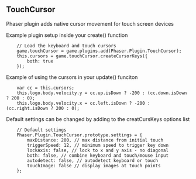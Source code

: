 ## TouchCursor

Phaser plugin adds native cursor movement for touch screen devices

Example plugin setup inside your create() function

        // Load the keyboard and touch cursors
        game.touchCursor = game.plugins.add(Phaser.Plugin.TouchCursor);
        this.cursors = game.touchCursor.createCursorKeys({
            both: true
        });

Example of using the cursors in your update() funciton

        var cc = this.cursors;
        this.logo.body.velocity.y = cc.up.isDown ? -200 : (cc.down.isDown ? 200 : 0);
        this.logo.body.velocity.x = cc.left.isDown ? -200 : (cc.right.isDown ? 200 : 0);

Default settings can be changed by adding to the creatCursKeys options list

        // Default settings
        Phaser.Plugin.TouchCursor.prototype.settings = {
            maxDistance: 200, // max distance from initial touch
            triggerSpeed: 12, // minimum speed to trigger key down
            lockAxis: false, // lock to x and y axis - no diagonal
            both: false, // combine keyboard and touch/mouse input
            autodetect: false, // autodetect keyboard or touch
            touchImage: false // display images at touch points
        };

